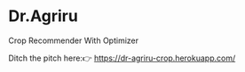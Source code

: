 # Dr.Agriru
Crop Recommender With Optimizer

Ditch the pitch here:👉 https://dr-agriru-crop.herokuapp.com/
